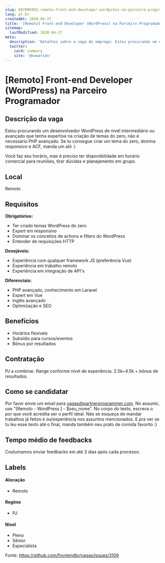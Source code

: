 ```yaml
---
slug: 607806982-remoto-front-end-developer-wordpress-na-parceiro-programador
lang: pt-br
createdAt: 2020-04-27
title: '[Remoto] Front-end Developer (WordPress) na Parceiro Programador - Vaga de Emprego'
sitemap:
  lastModified: 2020-04-27
meta:
  description: 'Detalhes sobre a vaga de emprego: Estou procurando um desenvolvedor WordPress de nível intermediário ou avançado que tenha expertise na criação de temas do zero, não é necessário PHP avançado. Se tu consegue criar um tema do zero, domina responsivo e ACF, manda um alô :) Você faz seu horário, mas é preciso ter disponibilidade em horário comercial para reuniões, tirar dúvidas e planejamento em grupo.'
  twitter:
    card: summary
    site: '@nawarian'
---
```


# [Remoto] Front-end Developer (WordPress) na Parceiro Programador

## Descrição da vaga

Estou procurando um desenvolvedor WordPress de nível intermediário ou avançado que tenha expertise na criação de temas do zero, não é necessário PHP avançado. Se tu consegue criar um tema do zero, domina responsivo e ACF, manda um alô :)

Você faz seu horário, mas é preciso ter disponibilidade em horário comercial para reuniões, tirar dúvidas e planejamento em grupo. 

## Local

Remoto

## Requisitos

**Obrigatórios:**
- Ter criado temas WordPress do zero
- Expert em responsivo
- Dominar os conceitos de actions e filters do WordPress
- Entender de requisições HTTP

**Desejáveis:**
- Experiência com qualquer framework JS (preferência Vue)
- Experiência em trabalho remoto
- Experiência em integração de API's

**Diferenciais:**
- PHP avançado, conhecimento em Laravel
- Expert em Vue
- Inglês avançado
- Optimização e SEO

## Benefícios

- Horários flexíveis
- Subsídio para cursos/eventos
- Bônus por resultados

## Contratação

PJ a combinar.  Range conforme nível de experiência. 2.5k~4.5k + bônus de resultados. 

## Como se candidatar

Por favor envie um email para vagas@partnerprogrammer.com. No assunto, use "[Remoto - WordPress ] -  $seu_nome". No corpo do texto, escreva o por que você acredita ser o perfil ideal. Não se esqueça de mandar trabalhos já feitos e ou/experiência nos assuntos mencionados. E pra ver se tu leu esse texto até o final, manda também seu prato de comida favorito :)

## Tempo médio de feedbacks

Costumamos enviar feedbacks em até 3 dias após cada processo.

## Labels

#### Alocação
- Remoto

#### Regime
- PJ

#### Nível
- Pleno
- Sênior
- Especialista




Fonte: https://github.com/frontendbr/vagas/issues/3109